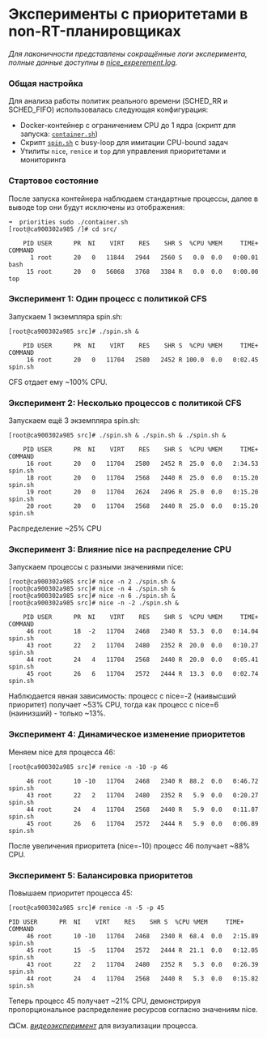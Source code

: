 # Эксперименты с приоритетами в non-RT-планировщиках

*Для лаконичности представлены сокращённые логи эксперимента, полные данные доступны в [nice_experement.log](./priorities/nice_experement.log).*

### Общая настройка
Для анализа работы политик реального времени (SCHED_RR и SCHED_FIFO) использовалась следующая конфигурация:
- Docker-контейнер с ограничением CPU до 1 ядра (скрипт для запуска: [`container.sh`](./priorities/container.sh))
- Скрипт [`spin.sh`](./priorities/spin.sh) с busy-loop для имитации CPU-bound задач
- Утилиты `nice`, `renice` и `top` для управления приоритетами и мониторинга

### Стартовое состояние
После запуска контейнера наблюдаем стандартные процессы, далее в выводе top они будут исключены из отображения:
```
➜  priorities sudo ./container.sh
[root@ca900302a985 /]# cd src/

    PID USER      PR  NI    VIRT    RES    SHR S  %CPU %MEM     TIME+ COMMAND
      1 root      20   0   11844   2944   2560 S   0.0  0.0   0:00.01 bash
     15 root      20   0   56068   3768   3384 R   0.0  0.0   0:00.00 top
``` 

### Эксперимент 1: Один процесс с политикой CFS
Запускаем 1 экземпляра spin.sh:
``` 
[root@ca900302a985 src]# ./spin.sh &

    PID USER      PR  NI    VIRT    RES    SHR S  %CPU %MEM     TIME+ COMMAND
     16 root      20   0   11704   2580   2452 R 100.0  0.0   0:02.45 spin.sh
```
CFS отдает ему ~100% CPU.

### Эксперимент 2: Несколько процессов с политикой CFS
Запускаем ещё 3 экземпляра spin.sh:
```
[root@ca900302a985 src]# ./spin.sh & ./spin.sh & ./spin.sh &

    PID USER      PR  NI    VIRT    RES    SHR S  %CPU %MEM     TIME+ COMMAND
     16 root      20   0   11704   2580   2452 R  25.0  0.0   2:34.53 spin.sh
     18 root      20   0   11704   2568   2440 R  25.0  0.0   0:15.20 spin.sh
     19 root      20   0   11704   2624   2496 R  25.0  0.0   0:15.20 spin.sh
     20 root      20   0   11704   2568   2440 R  25.0  0.0   0:15.20 spin.sh
```
Распределение ~25% CPU

### Эксперимент 3: Влияние nice на распределение CPU
Запускаем процессы с разными значениями nice:
```
[root@ca900302a985 src]# nice -n 2 ./spin.sh &
[root@ca900302a985 src]# nice -n 4 ./spin.sh &
[root@ca900302a985 src]# nice -n 6 ./spin.sh &
[root@ca900302a985 src]# nice -n -2 ./spin.sh &

    PID USER      PR  NI    VIRT    RES    SHR S  %CPU %MEM     TIME+ COMMAND
     46 root      18  -2   11704   2468   2340 R  53.3  0.0   0:14.04 spin.sh
     43 root      22   2   11704   2480   2352 R  20.0  0.0   0:10.27 spin.sh
     44 root      24   4   11704   2568   2440 R  20.0  0.0   0:05.41 spin.sh
     45 root      26   6   11704   2572   2444 R  13.3  0.0   0:02.74 spin.sh
```
Наблюдается явная зависимость: процесс с nice=-2 (наивысший приоритет) получает ~53% CPU, тогда как процесс с nice=6 (наинизший) - только ~13%.

### Эксперимент 4: Динамическое изменение приоритетов
Меняем nice для процесса 46:
```
[root@ca900302a985 src]# renice -n -10 -p 46

     46 root      10 -10   11704   2468   2340 R  88.2  0.0   0:46.72 spin.sh
     43 root      22   2   11704   2480   2352 R   5.9  0.0   0:20.27 spin.sh
     44 root      24   4   11704   2568   2440 R   5.9  0.0   0:11.87 spin.sh
     45 root      26   6   11704   2572   2444 R   5.9  0.0   0:06.89 spin.sh
```
После увеличения приоритета (nice=-10) процесс 46 получает ~88% CPU.

### Эксперимент 5: Балансировка приоритетов
Повышаем приоритет процесса 45:
```
[root@ca900302a985 src]# renice -n -5 -p 45

PID USER      PR  NI    VIRT    RES    SHR S  %CPU %MEM     TIME+ COMMAND
     46 root      10 -10   11704   2468   2340 R  68.4  0.0   2:15.89 spin.sh
     45 root      15  -5   11704   2572   2444 R  21.1  0.0   0:12.05 spin.sh
     43 root      22   2   11704   2480   2352 R   5.3  0.0   0:26.39 spin.sh
     44 root      24   4   11704   2568   2440 R   5.3  0.0   0:15.82 spin.sh
```
Теперь процесс 45 получает ~21% CPU, демонстрируя пропорциональное распределение ресурсов согласно значениям nice.

📺См. [*видеоэксперимент*](https://www.youtube.com/watch?v=II2M3rqgCQA) для визуализации процесса.